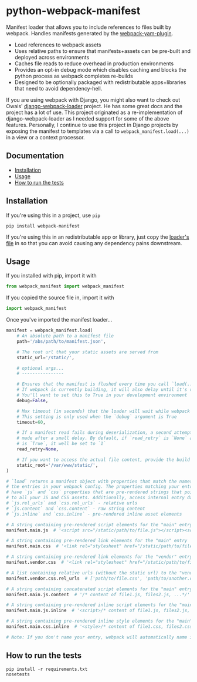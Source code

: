 python-webpack-manifest
=======================

Manifest loader that allows you to include references to files built by webpack. Handles manifests generated by the [webpack-yam-plugin](https://github.com/markfinger/webpack-yam-plugin).

- Load references to webpack assets
- Uses relative paths to ensure that manifests+assets can be pre-built and deployed across environments
- Caches file reads to reduce overhead in production environments
- Provides an opt-in debug mode which disables caching and blocks the python process as webpack completes re-builds
- Designed to be optionally packaged with redistributable apps+libraries that need to avoid dependency-hell.

If you are using webpack with Django, you might also want to check out Owais' [django-webpack-loader](https://github.com/owais/django-webpack-loader/) project. He has some great docs and the project has a lot of use. This project originated as a re-implementation of django-webpack-loader as I needed support for some of the above features. Personally, I continue to use this project in Django projects by exposing the manifest to templates via a call to `webpack_manifest.load(...)` in a view or a context processor.


Documentation
-------------

- [Installation](#installation)
- [Usage](#usage)
- [How to run the tests](#how-to-run-the-tests)


Installation
------------

If you're using this in a project, use `pip`

```
pip install webpack-manifest
```

If you're using this in an redistributable app or library, just copy the [loader's file](webpack_manifest/webpack_manifest.py) 
in so that you can avoid causing any dependency pains downstream.


Usage
-----

If you installed with pip, import it with

```python
from webpack_manifest import webpack_manifest
```

If you copied the source file in, import it with

```python
import webpack_manifest
```

Once you've imported the manifest loader...

```python
manifest = webpack_manifest.load(
    # An absolute path to a manifest file
    path='/abs/path/to/manifest.json',

    # The root url that your static assets are served from
    static_url='/static/',

    # optional args...
    # ----------------

    # Ensures that the manifest is flushed every time you call `load(...)`
    # If webpack is currently building, it will also delay until it's ready.
    # You'll want to set this to True in your development environment
    debug=False,

    # Max timeout (in seconds) that the loader will wait while webpack is building.
    # This setting is only used when the `debug` argument is True
    timeout=60,

    # If a manifest read fails during deserialization, a second attempt will be
    # made after a small delay. By default, if `read_retry` is `None` and `debug`
    # is `True`, it well be set to `1`
    read_retry=None,

    # If you want to access the actual file content, provide the build directory root
    static_root='/var/www/static/',
)

# `load` returns a manifest object with properties that match the names of
# the entries in your webpack config. The properties matching your entries
# have `js` and `css` properties that are pre-rendered strings that point
# to all your JS and CSS assets. Additionally, access internal entry data with:
# `js.rel_urls` and `css.rel_urls` - relative urls
# `js.content` and `css.content` - raw string content
# `js.inline` and `css.inline` - pre-rendered inline asset elements

# A string containing pre-rendered script elements for the "main" entry
manifest.main.js  # '<script src="/static/path/to/file.js"></script><script ... >'

# A string containing pre-rendered link elements for the "main" entry
manifest.main.css  # '<link rel="stylesheet" href="/static/path/to/file.css"><link ... >'

# A string containing pre-rendered link elements for the "vendor" entry
manifest.vendor.css  # '<link rel="stylesheet" href="/static/path/to/file.css"><link ... >'

# A list containing relative urls (without the static url) to the "vender" entry
manifest.vendor.css.rel_urls  # ['path/to/file.css', 'path/to/another.css', ...]

# A string containing concatenated script elements for the "main" entry
manifest.main.js.content  # '/* content of file1.js, files2.js, ...*/'

# A string containing pre-rendered inline script elements for the "main" entry
manifest.main.js.inline  # '<script>/* content of file1.js, files2.js, ...*/</script>'

# A string containing pre-rendered inline style elements for the "main" entry
manifest.main.css.inline  # '<style>/* content of file1.css, files2.css, ...*/</style>'

# Note: If you don't name your entry, webpack will automatically name it "main".
```


How to run the tests
--------------------

```
pip install -r requirements.txt
nosetests
```
